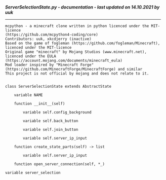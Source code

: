 ***ServerSelectionState.py - documentation - last updated on 14.10.2021 by uuk***
___

    mcpython - a minecraft clone written in python licenced under the MIT-licence 
    (https://github.com/mcpython4-coding/core)
    Contributors: uuk, xkcdjerry (inactive)
    Based on the game of fogleman (https://github.com/fogleman/Minecraft), licenced under the MIT-licence
    Original game "minecraft" by Mojang Studios (www.minecraft.net), licenced under the EULA
    (https://account.mojang.com/documents/minecraft_eula)
    Mod loader inspired by "Minecraft Forge" (https://github.com/MinecraftForge/MinecraftForge) and similar
    This project is not official by mojang and does not relate to it.


    class ServerSelectionState extends AbstractState

        variable NAME

        function __init__(self)

            variable self.config_background

            variable self.back_button

            variable self.join_button

            variable self.server_ip_input

        function create_state_parts(self) -> list

            variable self.server_ip_input

        function open_server_connection(self, *_)

    variable server_selection